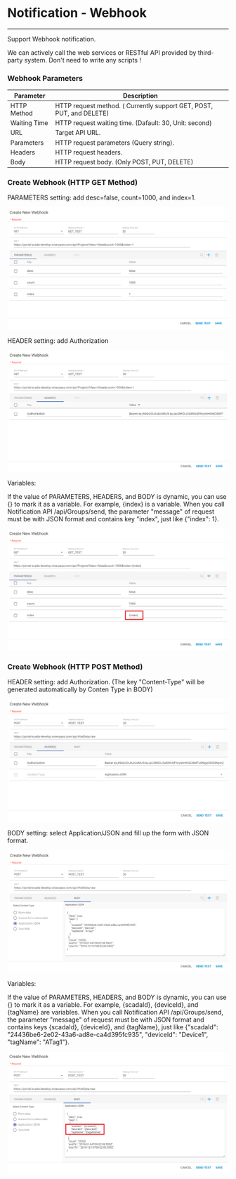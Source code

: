 # Notification - Webhook

---

Support Webhook notification.

We can actively call the web services or RESTful API provided by third-party system. Don't need to write any scripts !

### Webhook Parameters

| Parameter | Description |
| --- | --- |
| HTTP Method | HTTP request method. \( Currently support GET, POST, PUT, and DELETE\) |
| Waiting Time | HTTP request waiting time. \(Dafault: 30, Unit: second\) |
| URL | Target API URL. |
| Parameters | HTTP request parameters \(Query string\). |
| Headers | HTTP request headers. |
| Body | HTTP request body. \(Only POST, PUT, DELETE\) |

### 

### Create Webhook \(HTTP GET Method\)

PARAMETERS setting: add desc=false, count=1000, and index=1.

![](/assets/webhook_get1.PNG)

HEADER setting: add Authorization

![](/assets/webhook_get2.PNG)

Variables:

If the value of PARAMETERS, HEADERS, and BODY is dynamic, you can use {} to mark it as a variable. For example, {index} is a variable. When you call Notification API /api/Groups/send, the parameter "message" of request must be with JSON format and contains key "index", just like {"index": 1}.

![](/assets/webhook_get3.PNG)

### Create Webhook \(HTTP POST Method\)

HEADER setting: add Authorization. \(The key "Content-Type" will be generated automatically by Conten Type in BODY\)

![](/assets/webhook_post1.PNG)

BODY setting: select Application/JSON and fill up the form with JSON format.

![](/assets/webhook_post2.PNG)

Variables:

If the value of PARAMETERS, HEADERS, and BODY is dynamic, you can use {} to mark it as a variable. For example, {scadaId}, {deviceId}, and {tagName} are variables. When you call Notification API /api/Groups/send, the parameter "message" of request must be with JSON format and contains keys {scadaId}, {deviceId}, and {tagName}, just like {"scadaId": "24436be6-2e02-43a6-ad8e-ca4d395fc935", "deviceId": "Device1", "tagName": "ATag1"}.

![](/assets/webhook_post3.PNG)


